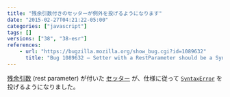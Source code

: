 ```yaml
---
title: "残余引数付きのセッターが例外を投げるようになります"
date: "2015-02-27T04:21:22-05:00"
categories: ["javascript"]
tags: []
versions: ["38", "38-esr"]
references:
    - url: "https://bugzilla.mozilla.org/show_bug.cgi?id=1089632"
      title: "Bug 1089632 – Setter with a RestParameter should be a SyntaxError"
---
```

[残余引数](https://developer.mozilla.org/docs/Web/JavaScript/Reference/Functions/rest_parameters) (rest parameter) が付いた [セッター](https://developer.mozilla.org/docs/Web/JavaScript/Reference/Functions/set) が、仕様に従って [`SyntaxError`](https://developer.mozilla.org/docs/Web/JavaScript/Reference/Global_Objects/SyntaxError) を投げるようになりました。
